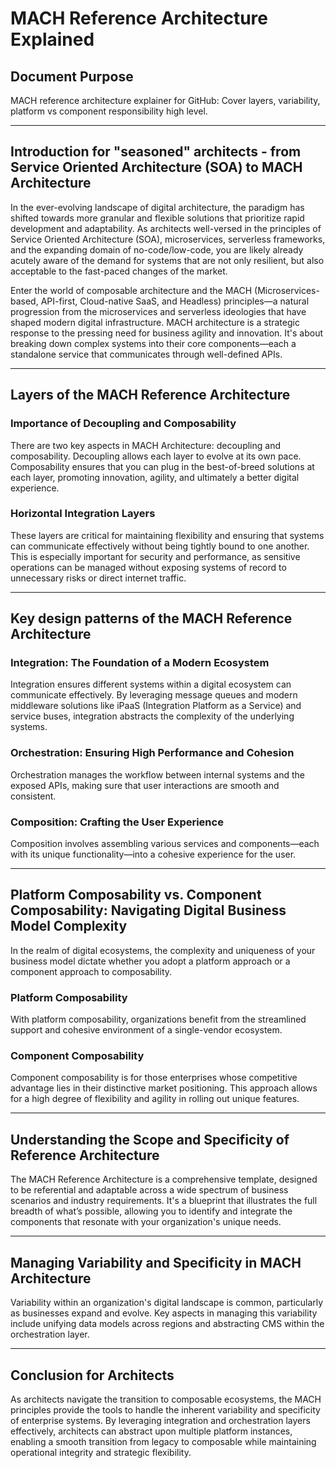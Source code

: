 # MACH Reference Architecture Explained

## Document Purpose

MACH reference architecture explainer for GitHub: Cover layers, variability, platform vs component responsibility high level.

---

## Introduction for "seasoned" architects - from Service Oriented Architecture (SOA) to MACH Architecture

In the ever-evolving landscape of digital architecture, the paradigm has shifted towards more granular and flexible solutions that prioritize rapid development and adaptability. As architects well-versed in the principles of Service Oriented Architecture (SOA), microservices, serverless frameworks, and the expanding domain of no-code/low-code, you are likely already acutely aware of the demand for systems that are not only resilient, but also acceptable to the fast-paced changes of the market.

Enter the world of composable architecture and the MACH (Microservices-based, API-first, Cloud-native SaaS, and Headless) principles—a natural progression from the microservices and serverless ideologies that have shaped modern digital infrastructure. MACH architecture is a strategic response to the pressing need for business agility and innovation. It's about breaking down complex systems into their core components—each a standalone service that communicates through well-defined APIs.

---

## Layers of the MACH Reference Architecture

### Importance of Decoupling and Composability

There are two key aspects in MACH Architecture: decoupling and composability. Decoupling allows each layer to evolve at its own pace. Composability ensures that you can plug in the best-of-breed solutions at each layer, promoting innovation, agility, and ultimately a better digital experience.

### Horizontal Integration Layers

These layers are critical for maintaining flexibility and ensuring that systems can communicate effectively without being tightly bound to one another. This is especially important for security and performance, as sensitive operations can be managed without exposing systems of record to unnecessary risks or direct internet traffic.

---

## Key design patterns of the MACH Reference Architecture

### Integration: The Foundation of a Modern Ecosystem

Integration ensures different systems within a digital ecosystem can communicate effectively. By leveraging message queues and modern middleware solutions like iPaaS (Integration Platform as a Service) and service buses, integration abstracts the complexity of the underlying systems.

### Orchestration: Ensuring High Performance and Cohesion

Orchestration manages the workflow between internal systems and the exposed APIs, making sure that user interactions are smooth and consistent.

### Composition: Crafting the User Experience

Composition involves assembling various services and components—each with its unique functionality—into a cohesive experience for the user.

---

## Platform Composability vs. Component Composability: Navigating Digital Business Model Complexity

In the realm of digital ecosystems, the complexity and uniqueness of your business model dictate whether you adopt a platform approach or a component approach to composability.

### Platform Composability

With platform composability, organizations benefit from the streamlined support and cohesive environment of a single-vendor ecosystem.

### Component Composability

Component composability is for those enterprises whose competitive advantage lies in their distinctive market positioning. This approach allows for a high degree of flexibility and agility in rolling out unique features.

---

## Understanding the Scope and Specificity of Reference Architecture

The MACH Reference Architecture is a comprehensive template, designed to be referential and adaptable across a wide spectrum of business scenarios and industry requirements. It's a blueprint that illustrates the full breadth of what’s possible, allowing you to identify and integrate the components that resonate with your organization's unique needs.

---

## Managing Variability and Specificity in MACH Architecture

Variability within an organization's digital landscape is common, particularly as businesses expand and evolve. Key aspects in managing this variability include unifying data models across regions and abstracting CMS within the orchestration layer.

---

## Conclusion for Architects

As architects navigate the transition to composable ecosystems, the MACH principles provide the tools to handle the inherent variability and specificity of enterprise systems. By leveraging integration and orchestration layers effectively, architects can abstract upon multiple platform instances, enabling a smooth transition from legacy to composable while maintaining operational integrity and strategic flexibility.
